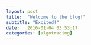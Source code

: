 ```yaml
---
layout: post
title:  "Welcome to the blog!"
subtitle: "Excited!"
date:   2016-01-04 03:53:17
categories: [algotrading]
---
```


